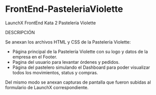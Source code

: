 # FrontEnd-PasteleriaViolette
LaunchX FrontEnd Kata 2 Pastelería Violette

DESCRIPCIÓN

Se anexan los archivos HTML y CSS de  la Pastelería Violette:
* Página principal de la Pastelería Violette con su logo y datos de la empresa en el Footer.
* Pagina del usuario para levantar órdenes y pedidos.
* Página del pastelero simulando el Dashboard para poder visualizar todos los movimientos, status y compras.

Del mismo modo se anexan capturas de pantalla que fueron subidas al formulario de LaunchX correspondiente.
